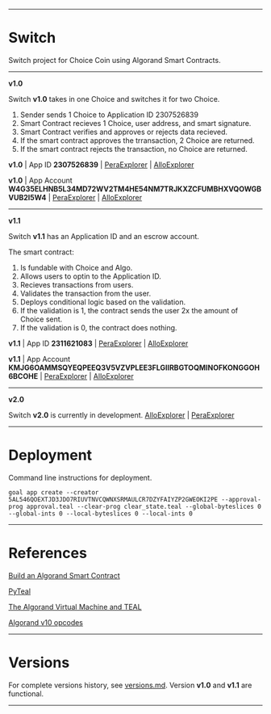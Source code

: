 ____________________________________________________________
# Switch

Switch project for Choice Coin using Algorand Smart Contracts.

____________________________________________________________
**v1.0**

Switch **v1.0** takes in one Choice and switches it for two Choice.

1. Sender sends 1 Choice to Application ID 2307526839
2. Smart Contract recieves 1 Choice, user address, and smart signature.
3. Smart Contract verifies and approves or rejects data recieved.
4. If the smart contract approves the trransaction, 2 Choice are returned.
5. If the smart contract rejects the transaction, no Choice are returned.

**v1.0** | App ID **2307526839** | [PeraExplorer](https://explorer.perawallet.app/application/2307526839/) | [AlloExplorer](https://allo.info/application/2307526839)

**v1.0** | App Account **W4G35ELHNB5L34MD72WV2TM4HE54NM7TRJKXZCFUMBHXVQOWGBVUB2I5W4** | [PeraExplorer](https://explorer.perawallet.app/address/W4G35ELHNB5L34MD72WV2TM4HE54NM7TRJKXZCFUMBHXVQOWGBVUB2I5W4/) | [AlloExplorer](https://allo.info/account/W4G35ELHNB5L34MD72WV2TM4HE54NM7TRJKXZCFUMBHXVQOWGBVUB2I5W4)

____________________________________________________________
**v1.1**

Switch **v1.1**  has an Application ID and an escrow account.

The smart contract:
1. Is fundable with Choice and Algo.
2. Allows users to optin to the Application ID.
3. Recieves transactions from users.
4. Validates the transaction from the user.
5. Deploys conditional logic based on the validation.
6. If the validation is 1, the contract sends the user 2x the amount of Choice sent.
7. If the validation is 0, the contract does nothing.

**v1.1** |  App ID **2311621083** | [PeraExplorer](https://explorer.perawallet.app/application/2311621083/) | [AlloExplorer](https://allo.info/application/2311621083)

**v1.1** | App Account **KMJG6OAMMSQYEQPEEQ3V5VZVPLEE3FLGIIRBGTOQMINOFKONGGOH6BCOHE** | [PeraExplorer](https://explorer.perawallet.app/address/KMJG6OAMMSQYEQPEEQ3V5VZVPLEE3FLGIIRBGTOQMINOFKONGGOH6BCOHE/) | [AlloExplorer](https://allo.info/account/KMJG6OAMMSQYEQPEEQ3V5VZVPLEE3FLGIIRBGTOQMINOFKONGGOH6BCOHE)

____________________________________________________________
**v2.0**

Switch **v2.0** is currently in development. [AlloExplorer](https://allo.info/application/2320890724) | [PeraExplorer](https://explorer.perawallet.app/application/2320890724/)
____________________________________________________________

# Deployment 

Command line instructions for deployment.

```
goal app create --creator 5AL546QOEXTJD3JDO7RIUVTNVCQWNXSRMAULCR7DZYFAIYZP2GWEOKI2PE --approval-prog approval.teal --clear-prog clear_state.teal --global-byteslices 0 --global-ints 0 --local-byteslices 0 --local-ints 0
```
____________________________________________________________

# References

[Build an Algorand Smart Contract](https://github.com/Bhaney44/Build-an-Algorand-Smart-Contract)

[PyTeal](https://pyteal.readthedocs.io/en/stable/)

[The Algorand Virtual Machine and TEAL](https://developer.algorand.org/docs/get-details/dapps/avm/teal/specification/)

[Algorand v10 opcodes](https://developer.algorand.org/docs/get-details/dapps/avm/teal/opcodes/v10/)

____________________________________________________________
# Versions

For complete versions history, see [versions.md](https://github.com/Bhaney44/Switch/blob/main/versions.md). Version **v1.0** and **v1.1** are functional.

____________________________________________________________
